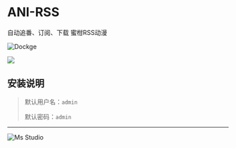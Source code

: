 # ANI-RSS

自动追番、订阅、下载 蜜柑RSS动漫

![Dockge](https://file.lifebus.top/imgs/ani_orss_cover.png)

![](https://img.shields.io/badge/%E6%96%B0%E7%96%86%E8%90%8C%E6%A3%AE%E8%BD%AF%E4%BB%B6%E5%BC%80%E5%8F%91%E5%B7%A5%E4%BD%9C%E5%AE%A4-%E6%8F%90%E4%BE%9B%E6%8A%80%E6%9C%AF%E6%94%AF%E6%8C%81-blue)

## 安装说明

> 默认用户名：`admin`
>
> 默认密码：`admin`

---

![Ms Studio](https://file.lifebus.top/imgs/ms_blank_001.png)
